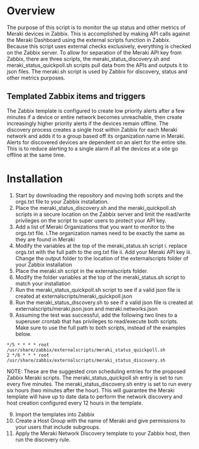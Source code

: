 # Overview
 The purpose of this script is to monitor the up status and other metrics of Meraki devices in Zabbix. This is accomplished by making API calls against the Meraki Dashboard using the external scripts function in Zabbix. Because this script uses external checks exclusively, everything is checked on the Zabbix server.
 To allow for separation of the Meraki API key from Zabbix, there are three scripts, the meraki_status_discovery.sh and meraki_status_quickpoll.sh scripts pull data from the APIs and outputs it to json files.  The meraki.sh script is used by Zabbix for discovery, status and other metrics purposes.
## Templated Zabbix items and triggers
 The Zabbix template is configured to create low priority alerts after a few minutes if a device or entire network becomes unreachable, then create increasingly higher priority alerts if the devices remain offline. The discovery process creates a single host within Zabbix for each Meraki network and adds it to a group based off its organization name in Meraki. 
 Alerts for discovered devices are dependent on an alert for the entire site. This is to reduce alerting to a single alarm if all the devices at a site go offline at the same time. 
# Installation
 1.	Start by downloading the repository and moving both scripts and the orgs.txt file to your Zabbix installation.
 2.	Place the meraki_status_discovery.sh and the meraki_quickpoll.sh scripts in a secure location on the Zabbix server and limit the read/write privileges on the script to super users to protect your API key. 
 3. Add a list of Meraki Organizations that you want to monitor to the orgs.txt file. 
	i.The organization names need to be exactly the same as they are found in Meraki
 4.	Modify the variables at the top of the meraki_status.sh script
	i. replace orgs.txt with the full path to the org.txt file
	ii.	Add your Meraki API key
	iii. Change the output folder to the location of the externalscripts folder of your Zabbix installation 
 5. Place the meraki.sh script in the externalscripts folder.
 6. Modify the folder variables at the top of the meraki_status.sh script to match your installation 
 7.	Run the meraki_status_quickpoll.sh script to see if a valid json file is created at externalscripts/meraki_quickpoll.json
 8.	Run the meraki_status_discovery.sh to see if a valid json file is created at externalscripts/meraki.json.json and meraki.networks.json
 9.	Assuming the test was successful, add the following two lines to a superuser crontab that has privileges to read/execute both scripts. Make sure to use the full path to both scripts, instead of the examples below. 

 ```
*/5 * * * * root /usr/share/zabbix/externalscripts/meraki_status_quickpoll.sh
2 */6 * * * root /usr/share/zabbix/externalscripts/meraki_status_discovery.sh
 ```

NOTE: These are the suggested cron scheduling entries for the proposed Zabbix Meraki scripts.  The meraki_status_quickpoll.sh entry is set to run every five minutes.
The meraki_status_discovery.sh entry is set to run every six hours (two minutes after the hour).  This will guarantee the Meraki template will have up to date data to perform the network discovery and host creation configured every 12 hours in the template.


 9. Import the templates into Zabbix
 10. Create a Host Group with the name of Meraki and give permissions to your users that include subgroups. 
 11. Apply the Meraki Network Discovery template to your Zabbix host, then run the discovery rule. 
